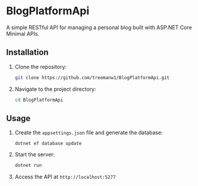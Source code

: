 # BlogPlatformApi

A simple RESTful API for managing a personal blog built with ASP.NET Core
Minimal APIs.

## Installation

1. Clone the repository:
	```bash
	git clone https://github.com/treemanw1/BlogPlatformApi.git
	```
2. Navigate to the project directory:
	```bash
	cd BlogPlatformApi
	```

## Usage
1. Create the `appsettings.json` file and generate the database:
	```
	dotnet ef database update
	```

2. Start the server:
	```bash
	dotnet run	
	```
3. Access the API at `http://localhost:5277`
